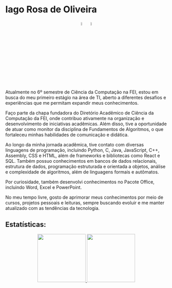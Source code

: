 # Iago Rosa de Oliveira

<div align="center">
  <a href="mailto:iagoimportantthings@gmail.com"><img width=5% height=5% loading="lazy" src="https://github.com/iagorosa28/iagorosa28/assets/125699322/1df10280-36e3-44c4-b504-83359b542ec2"></a>
  <a href="https://www.linkedin.com/in/iago-rosa-de-oliveira/"><img width=5% height=5% loading="lazy" src="https://github.com/iagorosa28/iagorosa28/assets/125699322/19733af4-2f3d-4eb2-9081-36165defea85"></a>
</div>

Atualmente no 6º semestre de Ciência da Computação na FEI, estou em busca do meu primeiro estágio na área de TI, aberto a diferentes desafios e experiências que me permitam expandir meus conhecimentos.

Faço parte da chapa fundadora do Diretório Acadêmico de Ciência da Computação da FEI, onde contribuo ativamente na organização e desenvolvimento de iniciativas acadêmicas. Além disso, tive a oportunidade de atuar como monitor da disciplina de Fundamentos de Algoritmos, o que fortaleceu minhas habilidades de comunicação e didática.

Ao longo da minha jornada acadêmica, tive contato com diversas linguagens de programação, incluindo Python, C, Java, JavaScript, C++, Assembly, CSS e HTML, além de frameworks e bibliotecas como React e SQL. Também possuo conhecimentos em bancos de dados relacionais, estrutura de dados, programação estruturada e orientada a objetos, análise e complexidade de algoritmos, além de linguagens formais e autômatos.

Por curiosidade, também desenvolvi conhecimentos no Pacote Office, incluindo Word, Excel e PowerPoint.

No meu tempo livre, gosto de aprimorar meus conhecimentos por meio de cursos, projetos pessoais e leituras, sempre buscando evoluir e me manter atualizado com as tendências da tecnologia.

## Estatísticas:

<div align="center">
  <a href="https://github.com/iagorosa28">
    <img loading="lazy" height="150em" src="https://github-readme-stats.vercel.app/api/top-langs/?username=iagorosa28&layout=compact&langs_count=7&theme=dracula"/>
    <img loading="lazy" height="150em" src="https://github-readme-stats.vercel.app/api?username=iagorosa28&show_icons=true&theme=dracula&include_all_commits=true&count_private=true"/>
</div>
